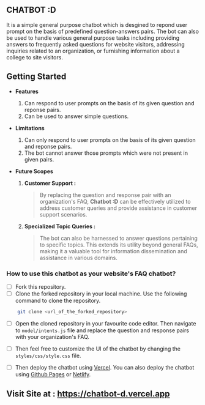 ## CHATBOT :D
It is a simple general purpose chatbot which is desgined to repond user prompt on the basis of predefined question-answers pairs. The bot can also be used to handle various general purpose tasks including providing answers to frequently asked questions for website visitors, addressing inquiries related to an organization, or furnishing information about a college to site visitors.

## Getting Started

- **Features**
    1. Can respond to user prompts on the basis of its given question and reponse pairs.
    2. Can be used to answer simple questions.

- **Limitations**
    1. Can only respond to user prompts on the basis of its given question and reponse pairs.
    2. The bot cannot answer those prompts which were not present in given pairs.

- **Future Scopes**
    1. **Customer Support :**
        >   By replacing the question and response pair with an organization's FAQ, **Chatbot :D** can be effectively utilized to address customer queries and provide assistance in customer support scenarios.
    2. **Specialized Topic Queries :**
        >    The bot can also be harnessed to answer questions pertaining to specific topics. This extends its utility beyond general FAQs, making it a valuable tool for information dissemination and assistance in various domains.


### How to use this chatbot as your website's FAQ chatbot?

- [ ] Fork this repository.
- [ ] Clone the forked repository in your local machine. Use the following command to clone the repository.

```bash
    git clone <url_of_the_forked_repository>
```
- [ ] Open the cloned repository in your favourite code editor. Then navigate to `model/intents.js` file and replace the question and response pairs with your organization's FAQ.
- [ ] Then feel free to customize the UI of the chatbot by changing the `styles/css/style.css` file.
- [ ] Then deploy the chatbot using [Vercel](https://vercel.com/). You can also deploy the chatbot using [Github Pages](https://pages.github.com/) or [Netlify](https://www.netlify.com/).


## Visit Site at : https://chatbot-d.vercel.app
